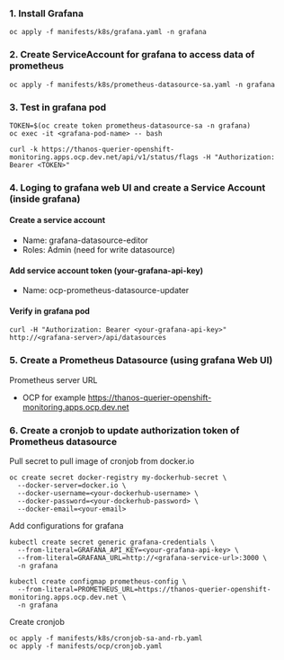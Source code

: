 ### 1. Install Grafana

```
oc apply -f manifests/k8s/grafana.yaml -n grafana
```


### 2. Create ServiceAccount for grafana to access data of prometheus

```
oc apply -f manifests/k8s/prometheus-datasource-sa.yaml -n grafana
```


### 3. Test in grafana pod

```
TOKEN=$(oc create token prometheus-datasource-sa -n grafana)
oc exec -it <grafana-pod-name> -- bash
```

```
curl -k https://thanos-querier-openshift-monitoring.apps.ocp.dev.net/api/v1/status/flags -H "Authorization: Bearer <TOKEN>"
```


### 4. Loging to grafana web UI and create a Service Account (inside grafana)

#### Create a service account

- Name: grafana-datasource-editor
- Roles: Admin (need for write datasource)

#### Add service account token (your-grafana-api-key)

- Name: ocp-prometheus-datasource-updater

#### Verify in grafana pod

```
curl -H "Authorization: Bearer <your-grafana-api-key>" http://<grafana-server>/api/datasources
```


### 5. Create a Prometheus Datasource (using grafana Web UI)

Prometheus server URL
- OCP for example https://thanos-querier-openshift-monitoring.apps.ocp.dev.net


### 6. Create a cronjob to update authorization token of Prometheus datasource

Pull secret to pull image of cronjob from docker.io
```
oc create secret docker-registry my-dockerhub-secret \
  --docker-server=docker.io \
  --docker-username=<your-dockerhub-username> \
  --docker-password=<your-dockerhub-password> \
  --docker-email=<your-email>
```

Add configurations for grafana
```
kubectl create secret generic grafana-credentials \
  --from-literal=GRAFANA_API_KEY=<your-grafana-api-key> \
  --from-literal=GRAFANA_URL=http://<grafana-service-url>:3000 \
  -n grafana
```

```
kubectl create configmap prometheus-config \
  --from-literal=PROMETHEUS_URL=https://thanos-querier-openshift-monitoring.apps.ocp.dev.net \
  -n grafana
```

Create cronjob
```
oc apply -f manifests/k8s/cronjob-sa-and-rb.yaml
oc apply -f manifests/ocp/cronjob.yaml
```
